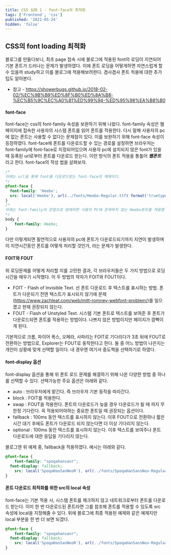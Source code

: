 ```yaml
---
title: CSS 심화 1 - font-face의 최적화
tags: ['Frontend', 'css']
published: '2021-05-24'
hidden: 'false'
---
```


## CSS의 font loading 최적화
블로그를 만들다보니, 최초 page 접속 시에 블로그에 적용된 font의 로딩이 지연되어 기본 폰트가 드러나는 문제가 발생하였다. 이에 폰트 로딩을 어떻게하면 자연스럽게 할 수 있을까 study하고 이를 블로그에 적용해보려한다. 겸사겸사 폰트 적용에 대한 추가 팁도 알아본다.

+ 참고 - https://showerbugs.github.io/2018-02-02/%EC%9B%B9%ED%8F%B0%ED%8A%B8-%EC%B5%9C%EC%A0%81%ED%99%94-%ED%95%98%EA%B8%B0

#### font-face
font-face는 css의 font-family 속성을 보완하기 위해 나왔다. font-family 속성은 웹페이지에 접속한 사용자의 시스템 폰트를 읽어 폰트를 적용한다. 다시 말해 사용자의 pc에 없는 폰트는 사용할 수 없다는 문제점이 있다. 이를 보완하기 위해 font-face 속성이 등장하였다. font-face에 폰트를 다운로드할 수 있는 경로를 설정하면 브라우저는 font-family에 font-face로 지정되어있으며 사용자 pc에 설치되지 않은 font가 있을 때 등록된 url로부터 폰트를 다운로드 받는다. 이런 방식의 폰트 적용을 통틀어 ***웹폰트*** 라고 한다. font-face의 작성 법을 살펴보자.
```css
/*
아래는 url을 통해 font를 다운로드받는 font-face의 예제이다.
*/
@font-face {
  font-family: 'Heebo';
  src: local('Heebo'), url(../fonts/Heebo-Regular.ttf) format('truetype');
}
/*
아래는 font-family의 문법으로 원래라면 사용자 PC에 존재하지 않는 Heebo폰트를 적용할 수 없었겠지만, 위의 font-face 선언으로 브라우저가 font를 받아오기에 해당 폰트가 적용된다.
*/
body {
	font-family: Heebo;
}
```
다만 이렇게되면 필연적으로 사용자의 pc에 폰트가 다운로드되기까지 지연이 발생하며 이 지연시간동안 폰트를 어떻게 처리할 것인가, 라는 문제가 발생한다.

#### FOIT와 FOUT
위 로딩문제를 어떻게 처리할 지를 고민한 결과, 각 브라우저들은 두 가지 방법으로 로딩시간을 매우기 시작했다. 이 두 방법의 약자가 FOIT와 FOUT이다.
+ FOIT - Flash of Invisible Text. 선 폰트 다운로드 후 텍스트를 표시하는 방법. 폰트가 다운되기 전엔 텍스트가 표시되지 않기에 문제(https://www.zachleat.com/web/mitt-romney-webfont-problem/)를 일으켰고 현재 권장되지 않는다.
+ FOUT - Flash of Unstyled Text. 시스템 기본 폰트로 텍스트를 보여준 후 폰트가 다운로드되면 폰트를 적용하는 방법이다. 나쁘지 않은 방법이지만 페이지가 깜빡이게 된다.

기본적으로 크롬, 파이어 폭스, 오페라, 사파리는 FOIT로 기다리다가 3초 뒤에 FOUT로 전환하는 방법으로, Explorer는 FOUT로 동작한다고 한다. 둘 중 어느 방법이 나은지는 개인이 상황에 맞게 선택할 일이다.
내 경우엔 여기서 중도책을 선택하기로 하였다.

#### font-display 옵션
font-display 옵션을 통해 위 폰트 로드 문제를 해결하기 위해 나온 다양한 방법 중 하나를 선택할 수 있다. 선택가능한 주요 옵션은 아래와 같다.
+ auto : 브라우저에게 맡긴다. 즉 브라우저 기본 동작을 따라간다.
+ block : FOIT를 적용한다.
+ swap : FOUT을 적용한다. 폰트의 다운로드가 늦을 경우 다운로드가 될 때 까지 무한정 기다린다. 꼭 적용되어야하는 중요한 폰트일 때 권장되는 옵션이다.
+ fallback : 100ms 동안 텍스트를 표시하지 않는다. 이후 FOUT으로 전환하나 짧은 시간 대기 후에도 폰트가 다운로드 되지 않는다면 더 이상 기다리지 않는다.
+ optional : 100ms 동안 텍스트를 표시하지 않는다. 이후 텍스트를 보여주나 폰트 다운로드에 대한 응답을 기다리지 않는다.


블로그엔 위 예제 중, fallback을 적용하였다. 예시는 아래와 같다.
```css
@font-face {
	font-family: "spoqahansanr";
  font-display: fallback;
	src: local('SpoqaHanSanNeoR'), url(../fonts/SpoqaHanSansNeo-Regular.ttf) format('truetype');
}
```

#### 폰트 다운로드 최적화를 위한 src의 local 속성
font-face는 기본 적용 시, 시스템 폰트를 채크하지 않고 네트워크로부터 폰트를 다운로드 받는다. 이미 한 번 다운로드된 폰트라면 그를 참조해 폰트를 적용할 수 있도록 src 속성에 local을 지정해줄 수 있다. 위에 블로그에 최종 적용된 예제와 같은 예제지만 local 부분을 한 번 더 보면 되겠다.
```css
@font-face {
	font-family: "spoqahansanr";
  font-display: fallback;
	src: local('SpoqaHanSanNeoR'), url(../fonts/SpoqaHanSansNeo-Regular.ttf) format('truetype');
}
```
